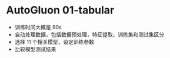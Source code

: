 # AutoGluon 01-tabular

- 训练时间大概是 90s
- 自动处理数据，包括数据预处理，特征提取，训练集和测试集区分
- 选择 11 个相关模型，设定训练参数
- 比较模型测试结果
